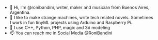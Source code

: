- 👋 Hi, I’m @ronibandini, writer, maker and musician from Buenos Aires, Argentina.
- 👀 I like to make strange machines, write tech related novels. Sometimes I work in fun tinyML projects using Arduino and Raspberry Pi.
- 💞️ I use C++, Python, PHP, magic and 3d modeling
- 📫 You can reach me in Social Media @RoniBandini

<!---
ronibandini/ronibandini is a ✨ special ✨ repository because its `README.md` (this file) appears on your GitHub profile.
You can click the Preview link to take a look at your changes.
--->
